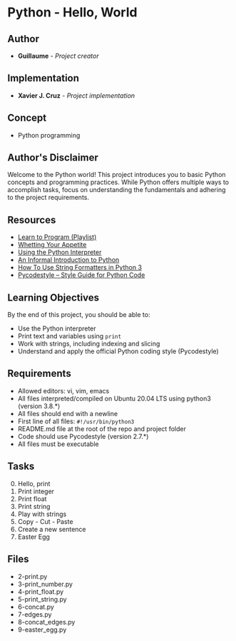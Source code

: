 # Python - Hello, World

## Author

* **Guillaume** - *Project creator*

## Implementation

* **Xavier J. Cruz** - *Project implementation*

## Concept
- Python programming

## Author's Disclaimer
Welcome to the Python world! This project introduces you to basic Python concepts and programming practices. While Python offers multiple ways to accomplish tasks, focus on understanding the fundamentals and adhering to the project requirements.

## Resources
- [Learn to Program (Playlist)](https://www.youtube.com/playlist?list=PLGLfVvz_LVvTn3cK5e6LjhgGiSeVlIRwt)
- [Whetting Your Appetite](https://docs.python.org/3/tutorial/appetite.html)
- [Using the Python Interpreter](https://docs.python.org/3/tutorial/interpreter.html)
- [An Informal Introduction to Python](https://docs.python.org/3/tutorial/introduction.html)
- [How To Use String Formatters in Python 3](https://realpython.com/python-f-strings/)
- [Pycodestyle – Style Guide for Python Code](https://pypi.org/project/pycodestyle/)

## Learning Objectives
By the end of this project, you should be able to:
- Use the Python interpreter
- Print text and variables using `print`
- Work with strings, including indexing and slicing
- Understand and apply the official Python coding style (Pycodestyle)

## Requirements
- Allowed editors: vi, vim, emacs
- All files interpreted/compiled on Ubuntu 20.04 LTS using python3 (version 3.8.*)
- All files should end with a newline
- First line of all files: `#!/usr/bin/python3`
- README.md file at the root of the repo and project folder
- Code should use Pycodestyle (version 2.7.*)
- All files must be executable

## Tasks
0. Hello, print
1. Print integer
2. Print float
3. Print string
4. Play with strings
5. Copy - Cut - Paste
6. Create a new sentence
7. Easter Egg

## Files
- 2-print.py
- 3-print_number.py
- 4-print_float.py
- 5-print_string.py
- 6-concat.py
- 7-edges.py
- 8-concat_edges.py
- 9-easter_egg.py
